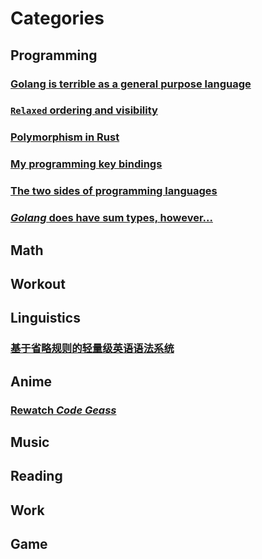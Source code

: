 # Categories

## Programming
### [Golang is terrible as a general purpose language](./journal/2024-08-05-01.md)
### [`Relaxed` ordering and visibility](./journal/2024-08-05-02.md)
### [Polymorphism in Rust](./journal/2024-08-05-03.md)
### [My programming key bindings](./journal/2024-08-10-01.md)
### [The two sides of programming languages](./journal/2024-08-11-01.md)
### [*Golang* does have sum types, however...](./journal/2024-08-11-04.md)

## Math

## Workout

## Linguistics
### [基于省略规则的轻量级英语语法系统](./journal/2024-08-19-01.md)

## Anime
### [Rewatch *Code Geass*](./journal/2024-08-11-03.md)

## Music

## Reading

## Work

## Game